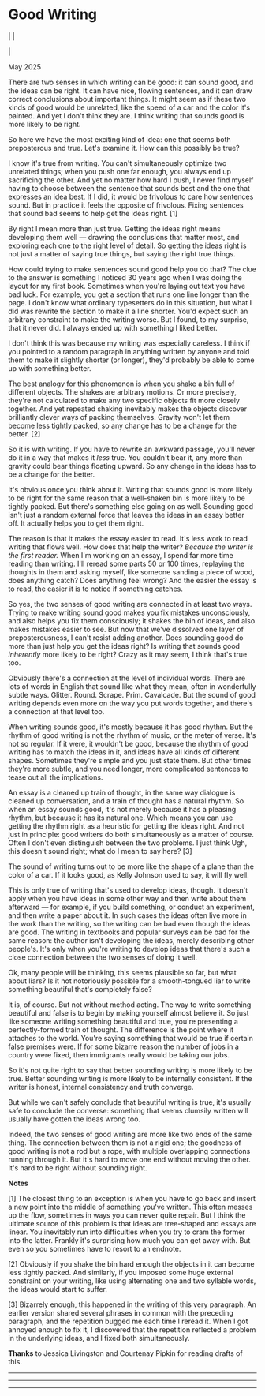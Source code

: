 # Good Writing

| | [](index.html)  
  
|   
  
May 2025  
  
There are two senses in which writing can be good: it can sound good, and the ideas can be right. It can have nice, flowing sentences, and it can draw correct conclusions about important things. It might seem as if these two kinds of good would be unrelated, like the speed of a car and the color it's painted. And yet I don't think they are. I think writing that sounds good is more likely to be right.  
  
So here we have the most exciting kind of idea: one that seems both preposterous and true. Let's examine it. How can this possibly be true?  
  
I know it's true from writing. You can't simultaneously optimize two unrelated things; when you push one far enough, you always end up sacrificing the other. And yet no matter how hard I push, I never find myself having to choose between the sentence that sounds best and the one that expresses an idea best. If I did, it would be frivolous to care how sentences sound. But in practice it feels the opposite of frivolous. Fixing sentences that sound bad seems to help get the ideas right. [1]  
  
By right I mean more than just true. Getting the ideas right means developing them well — drawing the conclusions that matter most, and exploring each one to the right level of detail. So getting the ideas right is not just a matter of saying true things, but saying the right true things.  
  
How could trying to make sentences sound good help you do that? The clue to the answer is something I noticed 30 years ago when I was doing the layout for my first book. Sometimes when you're laying out text you have bad luck. For example, you get a section that runs one line longer than the page. I don't know what ordinary typesetters do in this situation, but what I did was rewrite the section to make it a line shorter. You'd expect such an arbitrary constraint to make the writing worse. But I found, to my surprise, that it never did. I always ended up with something I liked better.  
  
I don't think this was because my writing was especially careless. I think if you pointed to a random paragraph in anything written by anyone and told them to make it slightly shorter (or longer), they'd probably be able to come up with something better.  
  
The best analogy for this phenomenon is when you shake a bin full of different objects. The shakes are arbitrary motions. Or more precisely, they're not calculated to make any two specific objects fit more closely together. And yet repeated shaking inevitably makes the objects discover brilliantly clever ways of packing themselves. Gravity won't let them become less tightly packed, so any change has to be a change for the better. [2]  
  
So it is with writing. If you have to rewrite an awkward passage, you'll never do it in a way that makes it _less_ true. You couldn't bear it, any more than gravity could bear things floating upward. So any change in the ideas has to be a change for the better.  
  
It's obvious once you think about it. Writing that sounds good is more likely to be right for the same reason that a well-shaken bin is more likely to be tightly packed. But there's something else going on as well. Sounding good isn't just a random external force that leaves the ideas in an essay better off. It actually helps you to get them right.  
  
The reason is that it makes the essay easier to read. It's less work to read writing that flows well. How does that help the writer? _Because the writer is the first reader._ When I'm working on an essay, I spend far more time reading than writing. I'll reread some parts 50 or 100 times, replaying the thoughts in them and asking myself, like someone sanding a piece of wood, does anything catch? Does anything feel wrong? And the easier the essay is to read, the easier it is to notice if something catches.  
  
So yes, the two senses of good writing are connected in at least two ways. Trying to make writing sound good makes you fix mistakes unconsciously, and also helps you fix them consciously; it shakes the bin of ideas, and also makes mistakes easier to see. But now that we've dissolved one layer of preposterousness, I can't resist adding another. Does sounding good do more than just help you get the ideas right? Is writing that sounds good _inherently_ more likely to be right? Crazy as it may seem, I think that's true too.  
  
Obviously there's a connection at the level of individual words. There are lots of words in English that sound like what they mean, often in wonderfully subtle ways. Glitter. Round. Scrape. Prim. Cavalcade. But the sound of good writing depends even more on the way you put words together, and there's a connection at that level too.  
  
When writing sounds good, it's mostly because it has good rhythm. But the rhythm of good writing is not the rhythm of music, or the meter of verse. It's not so regular. If it were, it wouldn't be good, because the rhythm of good writing has to match the ideas in it, and ideas have all kinds of different shapes. Sometimes they're simple and you just state them. But other times they're more subtle, and you need longer, more complicated sentences to tease out all the implications.  
  
An essay is a cleaned up train of thought, in the same way dialogue is cleaned up conversation, and a train of thought has a natural rhythm. So when an essay sounds good, it's not merely because it has a pleasing rhythm, but because it has its natural one. Which means you can use getting the rhythm right as a heuristic for getting the ideas right. And not just in principle: good writers do both simultaneously as a matter of course. Often I don't even distinguish between the two problems. I just think Ugh, this doesn't sound right; what do I mean to say here? [3]  
  
The sound of writing turns out to be more like the shape of a plane than the color of a car. If it looks good, as Kelly Johnson used to say, it will fly well.  
  
This is only true of writing that's used to develop ideas, though. It doesn't apply when you have ideas in some other way and then write about them afterward — for example, if you build something, or conduct an experiment, and then write a paper about it. In such cases the ideas often live more in the work than the writing, so the writing can be bad even though the ideas are good. The writing in textbooks and popular surveys can be bad for the same reason: the author isn't developing the ideas, merely describing other people's. It's only when you're writing to develop ideas that there's such a close connection between the two senses of doing it well.  
  
Ok, many people will be thinking, this seems plausible so far, but what about liars? Is it not notoriously possible for a smooth-tongued liar to write something beautiful that's completely false?  
  
It is, of course. But not without method acting. The way to write something beautiful and false is to begin by making yourself almost believe it. So just like someone writing something beautiful and true, you're presenting a perfectly-formed train of thought. The difference is the point where it attaches to the world. You're saying something that would be true if certain false premises were. If for some bizarre reason the number of jobs in a country were fixed, then immigrants really would be taking our jobs.  
  
So it's not quite right to say that better sounding writing is more likely to be true. Better sounding writing is more likely to be internally consistent. If the writer is honest, internal consistency and truth converge.  
  
But while we can't safely conclude that beautiful writing is true, it's usually safe to conclude the converse: something that seems clumsily written will usually have gotten the ideas wrong too.  
  
Indeed, the two senses of good writing are more like two ends of the same thing. The connection between them is not a rigid one; the goodness of good writing is not a rod but a rope, with multiple overlapping connections running through it. But it's hard to move one end without moving the other. It's hard to be right without sounding right.  
  
  
  
  
  
  
  
  
  
  
  
**Notes**  
  
[1] The closest thing to an exception is when you have to go back and insert a new point into the middle of something you've written. This often messes up the flow, sometimes in ways you can never quite repair. But I think the ultimate source of this problem is that ideas are tree-shaped and essays are linear. You inevitably run into difficulties when you try to cram the former into the latter. Frankly it's surprising how much you can get away with. But even so you sometimes have to resort to an endnote.  
  
[2] Obviously if you shake the bin hard enough the objects in it can become less tightly packed. And similarly, if you imposed some huge external constraint on your writing, like using alternating one and two syllable words, the ideas would start to suffer.  
  
[3] Bizarrely enough, this happened in the writing of this very paragraph. An earlier version shared several phrases in common with the preceding paragraph, and the repetition bugged me each time I reread it. When I got annoyed enough to fix it, I discovered that the repetition reflected a problem in the underlying ideas, and I fixed both simultaneously.  
  
  
  
**Thanks** to Jessica Livingston and Courtenay Pipkin for reading drafts of this.  
  
  
---  
  
  

* * *  
  
---
